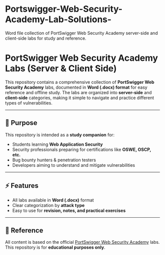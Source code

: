 # Portswigger-Web-Security-Academy-Lab-Solutions-
Word file collection of PortSwigger Web Security Academy server-side and client-side labs for study and reference.

# PortSwigger Web Security Academy Labs (Server & Client Side)

This repository contains a comprehensive collection of **PortSwigger Web Security Academy** labs, documented in **Word (.docx) format** for easy reference and offline study. The labs are organized into **server-side** and **client-side** categories, making it simple to navigate and practice different types of vulnerabilities.

---

## 🎯 Purpose
This repository is intended as a **study companion** for:
- Students learning **Web Application Security**  
- Security professionals preparing for certifications like **OSWE, OSCP, etc.**  
- Bug bounty hunters & penetration testers  
- Developers aiming to understand and mitigate vulnerabilities  

---

## ⚡ Features
- All labs available in **Word (.docx)** format  
- Clear categorization by **attack type**  
- Easy to use for **revision, notes, and practical exercises**  

---

## 📖 Reference
All content is based on the official [PortSwigger Web Security Academy](https://portswigger.net/web-security) labs.  
This repository is for **educational purposes only**.
